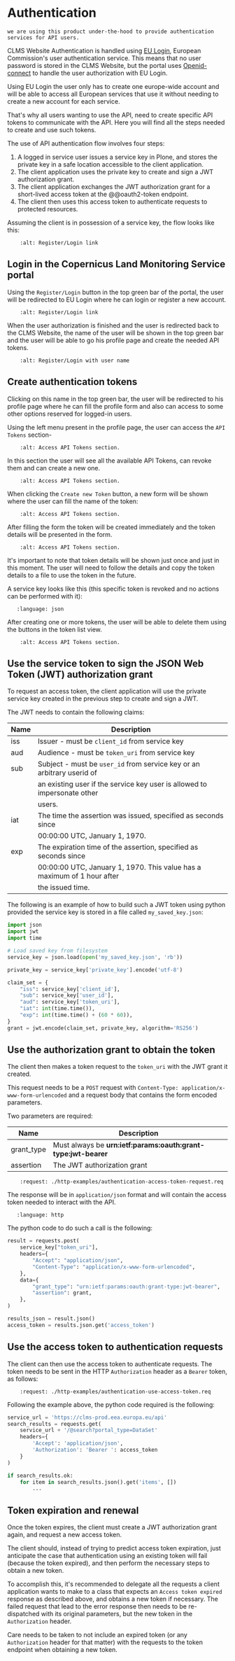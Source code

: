 # Authentication

```{note} This documentation is heavily based on [ftw.tokenauth](https://pypi.org/project/ftw.tokenauth/) product's documentation because
we are using this product under-the-hood to provide authentication services for API users.

```

CLMS Website Authentication is handled using [EU Login](https://ecas.ec.europa.eu/cas/help.html), European Commission's user
authentication service. This means that no user password is stored in the CLMS Website, but the portal uses [Openid-connect](<https://en.wikipedia.org/wiki/OpenID#OpenID_Connect_(OIDC)>) to handle the user authorization with EU Login.

Using EU Login the user only has to create one europe-wide account and will be able to access all European services that use it without needing to create a new account for each service.

That's why all users wanting to use the API, need to create specific API tokens to communicate with the API. Here you will find all the steps needed to create and use such tokens.

The use of API authentication flow involves four steps:

1. A logged in service user issues a service key in Plone, and stores the private key in a safe location accessible to the client application.
2. The client application uses the private key to create and sign a JWT authorization grant.
3. The client application exchanges the JWT authorization grant for a short-lived access token at the @@oauth2-token endpoint.
4. The client then uses this access token to authenticate requests to protected resources.

Assuming the client is in possession of a service key, the flow looks like this:

```{image} ./images/authentication-flow.png
    :alt: Register/Login link
```

## Login in the Copernicus Land Monitoring Service portal

Using the `Register/Login` button in the top green bar of the portal, the user will be redirected to EU Login where he can login or register a new account.

```{image} ./images/authentication-register-login-link.png
    :alt: Register/Login link
```

When the user authorization is finished and the user is redirected back to the CLMS Website, the name of the user will be shown in the top
green bar and the user will be able to go his profile page and create the needed API tokens.

```{image} ./images/authentication-register-login-user-name.png
    :alt: Register/Login with user name
```

## Create authentication tokens

Clicking on this name in the top green bar, the user will be redirected to his profile page where he can fill the profile form and also can access to some other options reserved for logged-in users.

Using the left menu present in the profile page, the user can access the `API Tokens` section-

```{image} ./images/authentication-tokens-access.png
    :alt: Access API Tokens section.
```

In this section the user will see all the available API Tokens, can revoke them and can create a new one.

```{image} ./images/authentication-tokens-page.png
    :alt: Access API Tokens section.
```

When clicking the `Create new Token` button, a new form will be shown where the user can fill the name of the token:

```{image} ./images/authentication-tokens-create-new-token.png
    :alt: Access API Tokens section.
```

After filling the form the token will be created immediately and the token details will be presented in the form.

```{image} ./images/authentication-tokens-create-new-token-created.png
    :alt: Access API Tokens section.
```

It's important to note that token details will be shown just once and just in this moment. The user will need to follow the details and copy the token details to a file to use the token in the future.

A service key looks like this (this specific token is revoked and no actions can be performed with it):

```{literalinclude} ./others/token.json
   :language: json
```

After creating one or more tokens, the user will be able to delete them using the buttons in the token list view.

```{image} ./images/authentication-token-token-list.png
    :alt: Access API Tokens section.
```

## Use the service token to sign the JSON Web Token (JWT) authorization grant

To request an access token, the client application will use the private service key created in the previous step to create and sign a JWT.

The JWT needs to contain the following claims:

| Name | Description                                                              |
| ---- | ------------------------------------------------------------------------ |
| iss  | Issuer - must be `client_id` from service key                            |
| aud  | Audience - must be `token_uri` from service key                          |
| sub  | Subject - must be `user_id` from service key or an arbitrary userid of   |
|      | an existing user if the service key user is allowed to impersonate other |
|      | users.                                                                   |
| iat  | The time the assertion was issued, specified as seconds since            |
|      | 00:00:00 UTC, January 1, 1970.                                           |
| exp  | The expiration time of the assertion, specified as seconds since         |
|      | 00:00:00 UTC, January 1, 1970. This value has a maximum of 1 hour after  |
|      | the issued time.                                                         |

The following is an example of how to build such a JWT token using python provided the service key
is stored in a file called `my_saved_key.json`:

```python
import json
import jwt
import time

# Load saved key from filesystem
service_key = json.load(open('my_saved_key.json', 'rb'))

private_key = service_key['private_key'].encode('utf-8')

claim_set = {
    "iss": service_key['client_id'],
    "sub": service_key['user_id'],
    "aud": service_key['token_uri'],
    "iat": int(time.time()),
    "exp": int(time.time() + (60 * 60)),
}
grant = jwt.encode(claim_set, private_key, algorithm='RS256')

```

## Use the authorization grant to obtain the token

The client then makes a token request to the `token_uri` with the JWT grant it created.

This request needs to be a `POST` request with `Content-Type: application/x-www-form-urlencoded` and a request body that contains the form encoded parameters.

Two parameters are required:

| Name       | Description                                                    |
| ---------- | -------------------------------------------------------------- |
| grant_type | Must always be **urn:ietf:params:oauth:grant-type:jwt-bearer** |
| assertion  | The JWT authorization grant                                    |

```{http:example} curl wget python-requests
    :request: ./http-examples/authentication-access-token-request.req
```

The response will be in `application/json` format and will contain the access token needed to interact with the API.

```{literalinclude} ./http-examples/authentication-access-token-request.resp
   :language: http
```

The python code to do such a call is the following:

```python
result = requests.post(
    service_key["token_uri"],
    headers={
        "Accept": "application/json",
        "Content-Type": "application/x-www-form-urlencoded",
    },
    data={
        "grant_type": "urn:ietf:params:oauth:grant-type:jwt-bearer",
        "assertion": grant,
    },
)

results_json = result.json()
access_token = results.json.get('access_token')
```

## Use the access token to authentication requests

The client can then use the access token to authenticate requests. The token needs to be sent in the HTTP `Authorization` header as a `Bearer` token, as follows:

```{http:example} curl wget python-requests
    :request: ./http-examples/authentication-use-access-token.req
```

Following the example above, the python code required is the following:

```python
service_url = 'https://clms-prod.eea.europa.eu/api'
search_results = requests.get(
    service_url + '/@search?portal_type=DataSet'
    headers={
        'Accept': 'application/json',
        'Authorization': 'Bearer ': access_token
    }
)

if search_results.ok:
    for item in search_results.json().get('items', [])
        ...
```

## Token expiration and renewal

Once the token expires, the client must create a JWT authorization grant again, and request a new access token.

The client should, instead of trying to predict access token expiration, just anticipate the case that authentication using an existing token will fail (because the token expired), and then perform the necessary steps to obtain a new token.

To accomplish this, it's recommended to delegate all the requests a client application wants to make to a class that expects an `Access token expired` response as described above, and obtains a new token if necessary. The failed request that lead to the error response then needs to be re-dispatched with its original parameters, but the new token in the `Authorization` header.

Care needs to be taken to not include an expired token (or any `Authorization` header for that matter) with the requests to the token endpoint when obtaining a new token.
